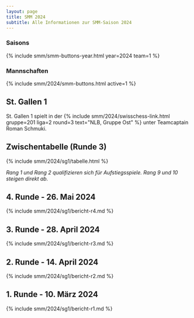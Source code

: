 ```yaml
---
layout: page
title: SMM 2024
subtitle: Alle Informationen zur SMM-Saison 2024
---
```


### Saisons

{% include smm/smm-buttons-year.html year=2024 team=1 %}

### Mannschaften

{% include smm/2024/smm-buttons.html active=1 %}

## St. Gallen 1

St. Gallen 1 spielt in der {% include smm/2024/swisschess-link.html gruppe=201 liga=2 round=3 text="NLB, Gruppe Ost" %} unter Teamcaptain Roman Schmuki.

## Zwischentabelle (Runde 3)

{% include smm/2024/sg1/tabelle.html %}

_Rang 1 und Rang 2 qualifizieren sich für Aufstiegsspiele. Rang 9 und 10 steigen direkt ab._

## 4. Runde - 26. Mai 2024

{% include smm/2024/sg1/bericht-r4.md %}

## 3. Runde - 28. April 2024

{% include smm/2024/sg1/bericht-r3.md %}

## 2. Runde - 14. April 2024

{% include smm/2024/sg1/bericht-r2.md %}

## 1. Runde - 10. März 2024

{% include smm/2024/sg1/bericht-r1.md %}

<style>
table th, table td:nth-of-type(4) {
    white-space: nowrap;
}
</style>
